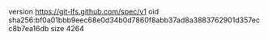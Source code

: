 version https://git-lfs.github.com/spec/v1
oid sha256:bf0a01bbb9eec68e0d34b0d7860f8abb37ad8a3883762901d357ecc8b7ea16db
size 4264

